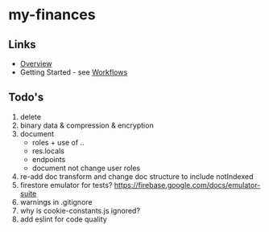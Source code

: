 # my-finances

## Links
* [Overview](./docs/overview.md)
* Getting Started - see [Workflows](./docs/workflows.md)


## Todo's
1. delete
1. binary data & compression & encryption   
1. document
   - roles + use of ..
   - res.locals
   - endpoints
   - document not change user roles
1. re-add doc transform and change doc structure to include notIndexed
1. firestore emulator for tests? https://firebase.google.com/docs/emulator-suite
1. warnings in .gitignore
1. why is cookie-constants.js ignored?
1. add eslint for code quality
